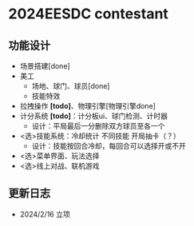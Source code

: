 # 2024EESDC contestant
## 功能设计
- 场景搭建[done]
- 美工
    - 场地、球门、球员[done]
    - 技能特效
- 拉拽操作 **[todo]**、物理引擎[物理引擎done]
- 计分系统 **[todo]**：计分板ui、球门检测、计时器
    - 设计：平局最后一分删除双方球员至各一个
- <选>技能系统：冷却统计 不同技能 开局抽卡（？）
    - 设计：技能按回合冷却，每回合可以选择开或不开
- <选>菜单界面、玩法选择
- <选>线上对战、联机游戏
## 更新日志
- 2024/2/16 立项
